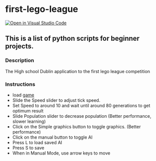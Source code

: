 # first-lego-league

[![Open in Visual Studio Code](https://open.vscode.dev/badges/open-in-vscode.svg)](https://open.vscode.dev/Low-Fat-Lard/first-lego-league)

## This is a list of python scripts for beginner projects.

### Description

The High school Dublin application to the first lego league competition

### Instructions

- load [game](https://low-fat-lard.github.io/first-lego-league/)
- Slide the Speed slider to adjust tick speed.
- Set Speed to around 10 and wait until around 80 generations to get optimum result
- Slide Population slider to decrease population (Better performance, slower learning)
- Click on the Simple graphics button to toggle graphics. (Better performance)
- Click on the manual button to toggle AI
- Press L to load saved AI
- Press S to save
- When in Manual Mode, use arrow keys to move
